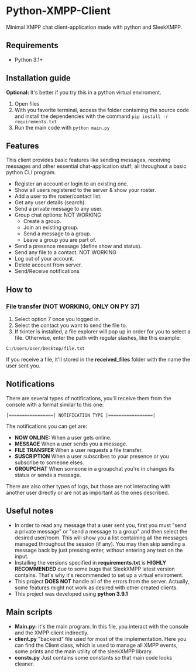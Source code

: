 # Python-XMPP-Client
Minimal XMPP chat client-application made with python and SleekXMPP.

## Requirements

* Python 3.1+


## Installation guide

**Optional:** It's better if you try this in a python virtual enviroment.

1. Open files 
2. With you favorite terminal, access the folder containing the source code and install the dependencies with the command `pip install -r requirements.txt`
3. Run the main code with `python main.py`


## Features

This client provides basic features like sending messages, receiving messages and other essential chat-application stuff; all throughout a basic python CLI program.

* Register an account or login to an existing one.
* Show all users registered to the server & show your roster.
* Add a user to the roster/contact list.
* Get any user details (search).
* Send a private message to any user.
* Group chat options: NOT WORKING
  * Create a group.
  * Join an existing group.
  * Send a message to a group.
  * Leave a group you are part of.
* Send a presence message (define show and status).
* Send any file to a contact. NOT WORKING
* Log out of your account.
* Delete account from server.
* Send/Receive notifications


## How to

### File transfer (NOT WORKING, ONLY ON PY 37)

1. Select option 7 once you logged in.
2. Select the contact you want to send the file to.
3. If tkinter is installed, a file explorer will pop up in order for you to select a file. Otherwise, enter the path with regular slashes, like this example:

`C:/Users/User/Desktop/file.txt`

If you receive a file, it'll stored in the **received_files** folder with the name the user sent you.


## Notifications

There are several types of notifications, you'll receive them from the console with a format similar to this one: 

`|=================| NOTIFICATION TYPE |=================|`

The notifications you can get are:

* **NOW ONLINE:** When a user gets online.
* **MESSAGE** When a user sends you a message.
* **FILE TRANSFER** When a user requests a file transfer.
* **SUSCRIPTION** When a user subscribes to your presence or you subscribe to someone elses.
* **GROUPCHAT** When someone in a groupchat you're in changes its status or sends a message.

There are also other types of logs, but those are not interacting with another user directly or are not as important as the ones described.


## Useful notes

* In order to read any message that a user sent you, first you must "send a private message" or "send a message to a group" and then select the desired user/room. This will show you a list containing all the messages managed throughout the session (if any). You may then skip sending a message back by just pressing enter, without entering any text on the input.
* Installing the versions specified in **requirements.txt** is **HIGHLY RECOMMENDED** due to some bugs that SleekXMPP latest version contains. That's why it's recommended to set up a virtual enviroment.
* This project **DOES NOT** handle all of the errors from the server. Actually, some features might not work as desired with other created clients.
* This project was developed using **python 3.9.1**


## Main scripts

* **Main.py:** it's the main program. In this file, you interact with the console and the XMPP client indirectly.
* **client.py** "backend" file used for most of the implementation. Here you can find the Client class, which is used to manage all XMPP events, some prints and the main utility of the sleekXMPP library.
* **consts.py** Just contains some constants so that main code looks cleaner.



